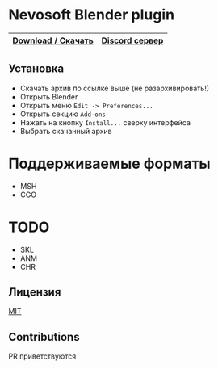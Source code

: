 # Nevosoft Blender plugin

| [**Download / Скачать**](https://github.com/zziger/nevosoft-blender-plugin/archive/refs/heads/master.zip) | [**Discord сервер**](https://discord.supercow.community) 
|---|---|

## Установка

- Скачать архив по ссылке выше (не разархивировать!)
- Открыть Blender
- Открыть меню `Edit -> Preferences...`
- Открыть секцию `Add-ons`
- Нажать на кнопку `Install...` сверху интерфейса
- Выбрать скачанный архив

# Поддерживаемые форматы

- MSH
- CGO

# TODO

- SKL
- ANM
- CHR

## Лицензия

[MIT](LICENSE)

## Contributions

PR приветствуются

